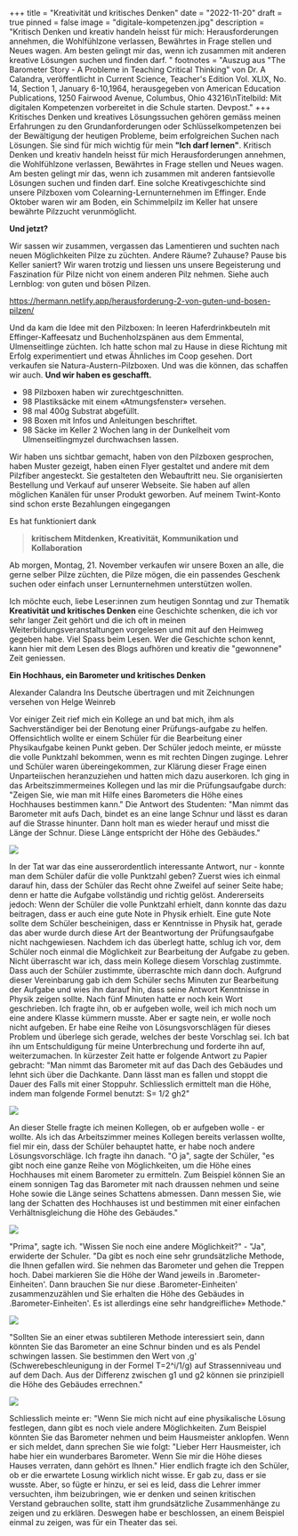 +++
title = "Kreativität und kritisches Denken"
date = "2022-11-20"
draft = true
pinned = false
image = "digitale-kompetenzen.jpg"
description = "Kritisch Denken und kreativ handeln heisst für mich: Herausforderungen annehmen, die Wohlfühlzone verlassen, Bewährtes in Frage stellen und Neues wagen. Am besten gelingt mir das, wenn ich zusammen mit anderen kreative Lösungen suchen und finden darf. "
footnotes = "Auszug aus \"The Barometer Story - A Probleme in Teaching Critical Thinking\" von Dr. A Calandra, veröffentlicht in Current Science, Teacher's Edition Vol. XLIX, No. 14, Section 1, January 6-10,1964, herausgegeben von American Education Publications, 1250 Fairwood Avenue, Columbus, Ohio 43216\nTitelbild: Mit digitalen Kompetenzen vorbereitet in die Schule starten. Devpost."
+++
Kritisches Denken und kreatives Lösungssuchen gehören gemäss meinen Erfahrungen zu den Grundanforderungen oder Schlüsselkompetenzen bei der Bewältigung der heutigen Probleme, beim erfolgreichen Suchen nach Lösungen. Sie sind für mich wichtig für mein **"Ich darf lernen"**.
Kritisch Denken und kreativ handeln heisst für mich Herausforderungen annehmen, die Wohlfühlzone verlassen, Bewährtes in Frage stellen und Neues wagen. Am besten gelingt mir das, wenn ich zusammen mit anderen fantsievolle Lösungen suchen und finden darf. 
Eine solche Kreativgeschichte sind unsere Pilzboxen vom Colearning-Lernunternehmen im Effinger. Ende Oktober waren wir am Boden, ein Schimmelpilz im Keller hat unsere bewährte Pilzzucht verunmöglicht. 

**Und jetzt?**

Wir sassen wir zusammen, vergassen das Lamentieren und suchten nach neuen Möglichkeiten Pilze zu züchten. Andere Räume? Zuhause? Pause bis Keller saniert? 
Wir waren trotzig und liessen uns unsere Begeisterung und Faszination für Pilze nicht von einem anderen Pilz nehmen. Siehe auch Lernblog: von guten und bösen Pilzen.

<https://hermann.netlify.app/herausforderung-2-von-guten-und-bosen-pilzen/>

Und da kam die Idee mit den Pilzboxen: In leeren Haferdrinkbeuteln mit Effinger-Kaffeesatz und Buchenholzspänen aus dem Emmental, Ulmenseitlinge züchten. Ich hatte schon mal zu Hause in diese Richtung mit Erfolg experimentiert und etwas Ähnliches im Coop gesehen. Dort verkaufen sie Natura-Austern-Pilzboxen. Und was die können, das schaffen wir auch. 
**Und wir haben es geschafft.**

* 98 Pilzboxen haben wir zurechtgeschnitten.
* 98 Plastiksäcke mit einem «Atmungsfenster» versehen.
* 98 mal 400g Substrat abgefüllt.
* 98 Boxen mit Infos und Anleitungen beschriftet.
* 98 Säcke im Keller 2 Wochen lang in der Dunkelheit vom Ulmenseitlingmyzel durchwachsen lassen.

Wir haben uns sichtbar gemacht, haben von den Pilzboxen gesprochen, haben Muster gezeigt, haben einen Flyer gestaltet und andere mit dem Pilzfiber angesteckt. Sie gestalteten den Webauftritt neu. Sie organisierten Bestellung und Verkauf auf unserer Webseite. Sie haben auf allen möglichen Kanälen für unser Produkt geworben. Auf meinem Twint-Konto sind schon erste Bezahlungen eingegangen

Es hat funktioniert dank

> **kritischem Mitdenken, Kreativität, Kommunikation und Kollaboration** 

Ab morgen, Montag, 21. November verkaufen wir unsere Boxen an alle, die gerne selber Pilze züchten, die Pilze mögen, die ein passendes Geschenk suchen oder einfach unser Lernunternehmen unterstützen wollen.

Ich möchte euch, liebe Leser:innen zum heutigen Sonntag und zur Thematik **Kreativität und kritisches Denken** eine Geschichte schenken, die ich vor sehr langer Zeit gehört und die ich oft in meinen Weiterbildungsveranstaltungen vorgelesen und mit auf den Heimweg gegeben habe.
Viel Spass beim Lesen. 
Wer die Geschichte schon kennt, kann hier mit dem Lesen des Blogs aufhören und kreativ die "gewonnene" Zeit geniessen.

**Ein Hochhaus, ein Barometer und kritisches Denken** 

Alexander Calandra Ins Deutsche übertragen und mit Zeichnungen versehen von Helge Weinreb

Vor einiger Zeit rief mich ein Kollege an und bat mich, ihm als Sachverständiger bei der Benotung einer Prüfungs-aufgabe zu helfen. Offensichtlich wollte er einem Schüler für die Bearbeitung einer Physikaufgabe keinen Punkt geben. Der Schüler jedoch meinte, er müsste die volle Punktzahl bekommen, wenn es mit rechten Dingen zuginge. Lehrer und Schüler waren übereingekommen, zur Klärung dieser Frage einen Unparteiischen heranzuziehen und hatten mich dazu auserkoren. Ich ging in das Arbeitszimmermeines Kollegen und las mir die Prüfungsaufgabe durch: "Zeigen Sie, wie man mit Hilfe eines Barometers die Höhe eines Hochhauses bestimmen kann." Die Antwort des Studenten: "Man nimmt das Barometer mit aufs Dach, bindet es an eine lange Schnur und lässt es daran auf die Strasse hinunter. Dann holt man es wieder herauf und misst die Länge der Schnur. Diese Länge entspricht der Höhe des Gebäudes."

![](barometer-bild-1.png)

In der Tat war das eine ausserordentlich interessante Antwort, nur - konnte man dem Schüler dafür die volle Punktzahl geben? Zuerst wies ich einmal darauf hin, dass der Schüler das Recht ohne Zweifel auf seiner Seite habe; denn er hatte die Aufgabe vollständig und richtig gelöst. Andererseits jedoch: Wenn der Schüler die volle Punktzahl erhielt, dann konnte das dazu beitragen, dass er auch eine gute Note in Physik erhielt. Eine gute Note sollte dem Schüler bescheinigen, dass er Kenntnisse in Physik hat, gerade das aber wurde durch diese Art der Beantwortung der Prüfungsaufgabe nicht nachgewiesen. Nachdem ich das überlegt hatte, schlug ich vor, dem Schüler noch einmal die Möglichkeit zur Bearbeitung der Aufgabe zu geben. Nicht überrascht war ich, dass mein Kollege diesem Vorschlag zustimmte. Dass auch der Schüler zustimmte, überraschte mich dann doch. Aufgrund dieser Vereinbarung gab ich dem Schüler sechs Minuten zur Bearbeitung der Aufgabe und wies ihn darauf hin, dass seine Antwort Kenntnisse in Physik zeigen sollte. Nach fünf Minuten hatte er noch kein Wort geschrieben. Ich fragte ihn, ob er aufgeben wolle, weil ich mich noch um eine andere Klasse kümmern musste. Aber er sagte nein, er wolle noch nicht aufgeben. Er habe eine Reihe von Lösungsvorschlägen für dieses Problem und überlege sich gerade, welches der beste Vorschlag sei. Ich bat ihn um Entschuldigung für meine Unterbrechung und forderte ihn auf, weiterzumachen. In kürzester Zeit hatte er folgende Antwort zu Papier gebracht: "Man nimmt das Barometer mit auf das Dach des Gebäudes und lehnt sich über die Dachkante. Dann lässt man es fallen und stoppt die Dauer des Falls mit einer Stoppuhr. Schliesslich ermittelt man die Höhe, indem man folgende Formel benutzt: S= 1/2 gh2"

![](barometer-bild-2.png)

An dieser Stelle fragte ich meinen Kollegen, ob er aufgeben wolle - er wollte. Als ich das Arbeitszimmer meines Kollegen bereits verlassen wollte, fiel mir ein, dass der Schüler behauptet hatte, er habe noch andere Lösungsvorschläge. Ich fragte ihn danach. "O ja", sagte der Schüler, "es gibt noch eine ganze Reihe von Möglichkeiten, um die Höhe eines Hochhauses mit einem Barometer zu ermitteln. Zum Beispiel können Sie an einem sonnigen Tag das Barometer mit nach draussen nehmen und seine Hohe sowie die Länge seines Schattens abmessen. Dann messen Sie, wie lang der Schatten des Hochhauses ist und bestimmen mit einer einfachen Verhältnisgleichung die Höhe des Gebäudes."

![](barometer-bild-3.png)

"Prima", sagte ich. "Wissen Sie noch eine andere Möglichkeit?" - "Ja", erwiderte der Schuler. "Da gibt es noch eine sehr grundsätzliche Methode, die Ihnen gefallen wird. Sie nehmen das Barometer und gehen die Treppen hoch. Dabei markieren Sie die Höhe der Wand jeweils in .Barometer-Einheiten'. Dann brauchen Sie nur diese .Barometer-Einheiten' zusammenzuzählen und Sie erhalten die Höhe des Gebäudes in .Barometer-Einheiten'. Es ist allerdings eine sehr handgreifliche» Methode."

![](barometer-bild-4.png)

"Sollten Sie an einer etwas subtileren Methode interessiert sein, dann könnten Sie das Barometer an eine Schnur binden und es als Pendel schwingen lassen. 
Sie bestimmen den Wert von ,g' (Schwerebeschleunigung in der Formel T=2^i/1/g) auf Strassenniveau und auf dem Dach. Aus der Differenz zwischen g1 und g2 können sie prinzipiell die Höhe des Gebäudes errechnen."  

![](barometer-bild-5.png)

Schliesslich meinte er: "Wenn Sie mich nicht auf eine physikalische Lösung festlegen, dann gibt es noch viele andere Möglichkeiten. Zum Beispiel könnten Sie das Barometer nehmen und beim Hausmeister anklopfen. Wenn er sich meldet, dann sprechen Sie wie folgt: "Lieber Herr Hausmeister, ich habe hier ein wunderbares Barometer. Wenn Sie mir die Höhe dieses Hauses verraten, dann gehört es Ihnen." Hier endlich fragte ich den Schüler, ob er die erwartete Losung wirklich nicht wisse. Er gab zu, dass er sie wusste. Aber, so fügte er hinzu, er sei es leid, dass die Lehrer immer versuchten, ihm beizubringen, wie er denken und seinen kritischen Verstand gebrauchen sollte, statt ihm grundsätzliche Zusammenhänge zu zeigen und zu erklären. Deswegen habe er beschlossen, an einem Beispiel einmal zu zeigen, was für ein Theater das sei.